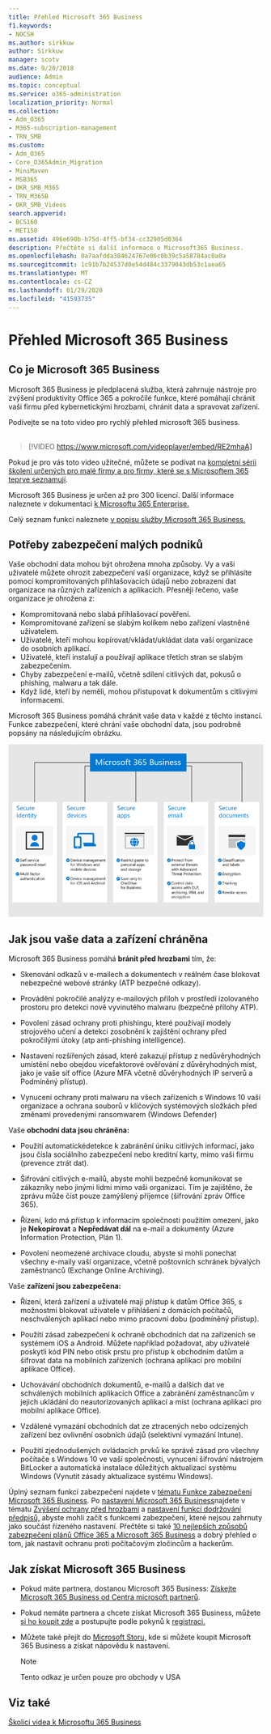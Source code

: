 ```yaml
---
title: Přehled Microsoft 365 Business
f1.keywords:
- NOCSH
ms.author: sirkkuw
author: Sirkkuw
manager: scotv
ms.date: 9/20/2018
audience: Admin
ms.topic: conceptual
ms.service: o365-administration
localization_priority: Normal
ms.collection:
- Adm_O365
- M365-subscription-management
- TRN_SMB
ms.custom:
- Adm_O365
- Core_O365Admin_Migration
- MiniMaven
- MSB365
- OKR_SMB_M365
- TRN_M365B
- OKR_SMB_Videos
search.appverid:
- BCS160
- MET150
ms.assetid: 496e690b-b75d-4ff5-bf34-cc32905d0364
description: Přečtěte si další informace o Microsoft365 Business.
ms.openlocfilehash: 0a7aafdda384624767e06c0b39c5a58784ac0a0a
ms.sourcegitcommit: 1c91b7b24537d0e54d484c3379043db53c1aea65
ms.translationtype: MT
ms.contentlocale: cs-CZ
ms.lasthandoff: 01/29/2020
ms.locfileid: "41593735"
---
```

# <a name="overview-of-microsoft-365-business"></a>Přehled Microsoft 365 Business

## <a name="what-is-microsoft-365-business"></a>Co je Microsoft 365 Business

Microsoft 365 Business je předplacená služba, která zahrnuje nástroje pro zvýšení produktivity Office 365 a pokročilé funkce, které pomáhají chránit vaši firmu před kybernetickými hrozbami, chránit data a spravovat zařízení.

Podívejte se na toto video pro rychlý přehled microsoft 365 business.<br><br>

> [!VIDEO https://www.microsoft.com/videoplayer/embed/RE2mhaA] 
  
Pokud je pro vás toto video užitečné, můžete se podívat na [kompletní sérii školení určených pro malé firmy a pro firmy, které se s Microsoftem 365 teprve seznamují](https://support.office.com/article/6ab4bbcd-79cf-4000-a0bd-d42ce4d12816). 

Microsoft 365 Business je určen až pro 300 licencí. Další informace naleznete v dokumentaci [k Microsoftu 365 Enterprise.](https://go.microsoft.com/fwlink/p/?linkid=860986)

Celý seznam funkcí naleznete [v popisu služby Microsoft 365 Business.](https://docs.microsoft.com/office365/servicedescriptions/microsoft-365-service-descriptions/microsoft-365-business-service-description)
  
## <a name="small-business-security-needs"></a>Potřeby zabezpečení malých podniků

Vaše obchodní data mohou být ohrožena mnoha způsoby. Vy a vaši uživatelé můžete ohrozit zabezpečení vaší organizace, když se přihlásíte pomocí kompromitovaných přihlašovacích údajů nebo zobrazení dat organizace na různých zařízeních a aplikacích. Přesněji řečeno, vaše organizace je ohrožena z:

- Kompromitovaná nebo slabá přihlašovací pověření.
- Kompromitované zařízení se slabým kolíkem nebo zařízení vlastněné uživatelem.
- Uživatelé, kteří mohou kopírovat/vkládat/ukládat data vaší organizace do osobních aplikací.
- Uživatelé, kteří instalují a používají aplikace třetích stran se slabým zabezpečením.
- Chyby zabezpečení e-mailů, včetně sdílení citlivých dat, pokusů o phishing, malwaru a tak dále.
- Když lidé, kteří by neměli, mohou přistupovat k dokumentům s citlivými informacemi.

Microsoft 365 Business pomáhá chránit vaše data v každé z těchto instancí. Funkce zabezpečení, které chrání vaše obchodní data, jsou podrobně popsány na následujícím obrázku.

![Obrázek, který ukazuje, jak M365B chrání vaše podnikání.](media/m365businessvalueadd.png)

## <a name="how-your-data-and-devices-are-protected"></a>Jak jsou vaše data a zařízení chráněna

Microsoft 365 Business pomáhá **bránit před hrozbami** tím, že:

- Skenování odkazů v e-mailech a dokumentech v reálném čase blokovat nebezpečné webové stránky (ATP bezpečné odkazy).

- Provádění pokročilé analýzy e-mailových příloh v prostředí izolovaného prostoru pro detekci nově vyvinutého malwaru (bezpečné přílohy ATP). 

- Povolení zásad ochrany proti phishingu, které používají modely strojového učení a detekci zosobnění k zajištění ochrany před pokročilými útoky (atp anti-phishing intelligence). 

- Nastavení rozšířených zásad, které zakazují přístup z nedůvěryhodných umístění nebo obejdou vícefaktorové ověřování z důvěryhodných míst, jako je vaše síť office (Azure MFA včetně důvěryhodných IP serverů a Podmíněný přístup). 

- Vynucení ochrany proti malwaru na všech zařízeních s Windows 10 vaší organizace a ochrana souborů v klíčových systémových složkách před změnami provedenými ransomwarem (Windows Defender)

Vaše **obchodní data jsou chráněna:**

- Použití automatickédetekce k zabránění úniku citlivých informací, jako jsou čísla sociálního zabezpečení nebo kreditní karty, mimo vaši firmu (prevence ztrát dat). 

- Šifrování citlivých e-mailů, abyste mohli bezpečně komunikovat se zákazníky nebo jinými lidmi mimo vaši organizaci. Tím je zajištěno, že zprávu může číst pouze zamýšlený příjemce (šifrování zpráv Office 365).

- Řízení, kdo má přístup k informacím společnosti použitím omezení, jako je **Nekopírovat** a **Nepředávat dál** na e-mail a dokumenty (Azure Information Protection, Plán 1).

- Povolení neomezené archivace cloudu, abyste si mohli ponechat všechny e-maily vaší organizace, včetně poštovních schránek bývalých zaměstnanců (Exchange Online Archiving).

Vaše **zařízení jsou zabezpečena:**

- Řízení, která zařízení a uživatelé mají přístup k datům Office 365, s možnostmi blokovat uživatele v přihlášení z domácích počítačů, neschválených aplikací nebo mimo pracovní dobu (podmíněný přístup).

- Použití zásad zabezpečení k ochraně obchodních dat na zařízeních se systémem iOS a Android. Můžete například požadovat, aby uživatelé poskytli kód PIN nebo otisk prstu pro přístup k obchodním datům a šifrovat data na mobilních zařízeních (ochrana aplikací pro mobilní aplikace Office).

- Uchovávání obchodních dokumentů, e-mailů a dalších dat ve schválených mobilních aplikacích Office a zabránění zaměstnancům v jejich ukládání do neautorizovaných aplikací a míst (ochrana aplikací pro mobilní aplikace Office).

- Vzdálené vymazání obchodních dat ze ztracených nebo odcizených zařízení bez ovlivnění osobních údajů (selektivní vymazání Intune).

- Použití zjednodušených ovládacích prvků ke správě zásad pro všechny počítače s Windows 10 ve vaší společnosti, vynucení šifrování nástrojem BitLocker a automatická instalace důležitých aktualizací systému Windows (Vynutit zásady aktualizace systému Windows).

Úplný seznam funkcí zabezpečení najdete v [tématu Funkce zabezpečení Microsoft 365 Business](security-features.md). Po [nastavení Microsoft 365 Business](set-up.md)najdete v tématu [Zvýšení ochrany před hrozbami](increase-threat-protection.md) a [nastavení funkcí dodržování předpisů,](set-up-compliance.md) abyste mohli začít s funkcemi zabezpečení, které nejsou zahrnuty jako součást řízeného nastavení. Přečtěte si také [10 nejlepších způsobů zabezpečení plánů Office 365 a Microsoft 365 Business](https://docs.microsoft.com/office365/admin/security-and-compliance/secure-your-business-data) a dobrý přehled o tom, jak nastavit ochranu proti počítačovým zločincům a hackerům.

## <a name="get-microsoft-365-business"></a>Jak získat Microsoft 365 Business

- Pokud máte partnera, dostanou Microsoft 365 Business: [Získejte Microsoft 365 Business od Centra microsoft partnerů](get-microsoft-365-business.md#get-microsoft-365-business-from-microsoft-partner-center).

- Pokud nemáte partnera a chcete získat Microsoft 365 Business, můžete [si ho koupit zde](https://www.microsoft.com/microsoft-365/business) a postupujte podle pokynů k [registraci.](sign-up.md)

- Můžete také přejít do [Microsoft Storu,](https://www.microsoft.com/en-us/store/locations/find-a-store?icid=gm_fy18_hol_bopis_feature3&CustomerIntent=Consumer) kde si můžete koupit Microsoft 365 Business a získat nápovědu k nastavení.

    > [!NOTE]
    > Tento odkaz je určen pouze pro obchody v USA

## <a name="see-also"></a>Viz také

[Školicí videa k Microsoftu 365 Business](https://support.office.com/article/6ab4bbcd-79cf-4000-a0bd-d42ce4d12816)
